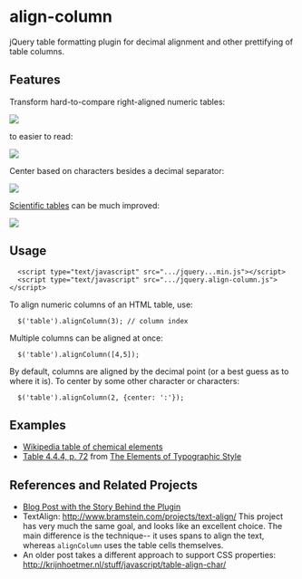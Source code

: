align-column
============

jQuery table formatting plugin for decimal alignment and other prettifying of table columns.

## Features

Transform hard-to-compare right-aligned numeric tables:

<img src="https://raw.github.com/ndp/align-column/master/examples/decimals-right.png">

to easier to read:

<img src="https://raw.github.com/ndp/align-column/master/examples/decimals-after.png">

Center based on characters besides a decimal separator:

<img src="https://raw.github.com/ndp/align-column/master/examples/other-characters-after-bordered.png">
<!--img src="https://raw.github.com/ndp/align-column/master/examples/other-characters-before.png"-->

<a href="http://ndpsoftware.com/align-column/examples/chemical_elements.html">Scientific tables</a> can be much improved:

<img src="https://raw.github.com/ndp/align-column/master/examples/chemicals.png">

## Usage

```
  <script type="text/javascript" src=".../jquery...min.js"></script>
  <script type="text/javascript" src=".../jquery.align-column.js"></script>
```

To align numeric columns of an HTML table, use:
```
  $('table').alignColumn(3); // column index
```

Multiple columns can be aligned at once:
```
  $('table').alignColumn([4,5]);
```

By default, columns are aligned by the decimal point (or a best guess as to where it is). To
center by some other character or characters:
```
  $('table').alignColumn(2, {center: ':'});
```

## Examples

* <a href="http://ndpsoftware.com/align-column/examples/chemical_elements.html">Wikipedia table of chemical elements</a>
* <a href="http://ndpsoftware.com/align-column/examples/typographic_style.html">Table 4.4.4, p. 72</a> from <a href="http://www.amazon.com/gp/product/0881792063/ref=as_li_qf_sp_asin_tl?p ie=UTF8&camp=1789&creative=9325&creativeASIN=0881792063&linkCode=as2&tag=ndso-20">The Elements of Typographic Style</a><img src="http://www.assoc-amazon.com/e/ir?t=ndso-20&l=as2&o=1&a=0881792063" width="1" height="1" border="0" alt="" style="border:none !important; margin:0px !important;" /> 

## References and Related Projects

* <a href="http://blog.ndpsoftware.com/2013/04/align-column-jquery-plugin.html">Blog Post with the Story Behind the Plugin</a>
* TextAlign: http://www.bramstein.com/projects/text-align/  This project has very much
the same goal, and looks like an excellent choice. The main difference is the technique--
it uses spans to align the text, whereas `alignColumn` uses the table cells themselves.
* An older post takes a different approach to support CSS properties: http://krijnhoetmer.nl/stuff/javascript/table-align-char/
